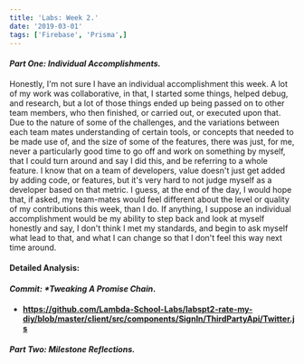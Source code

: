 ```yaml
---
title: 'Labs: Week 2.'
date: '2019-03-01'
tags: ['Firebase', 'Prisma',]
---
```


#### _Part One:_ *Individual Accomplishments.*

Honestly, I'm not sure I have an individual accomplishment this week. A lot of my work was collaborative, in that, I started some things, helped debug, and research,
but a lot of those things ended up being passed on to other team members, who then finished, or carried out, or executed upon that. Due to the nature of some of the challenges,
and the variations between each team mates understanding of certain tools, or concepts that needed to be made use of, and the size of some of the features, there was just, for me,
never a particularly good time to go off and work on something by myself, that I could turn around and say I did this, and be referring to a whole feature.
I know that on a team of developers, value doesn't just get added by adding code, or features, but it's very hard to not judge myself as a developer based on that metric. I guess, at the end of the day, I would hope that, if asked, my team-mates would feel different about the level or quality of my contributions this week, than I do. If anything, I suppose an individual accomplishment would be my ability to step back and look at myself honestly and say, I don't think I met my standards, and begin to ask myself what lead to that, and what I can change so that I don't feel this way next time around.

#### Detailed Analysis:
 #### _Commit:_ _*Tweaking A Promise Chain_.

* #### https://github.com/Lambda-School-Labs/labspt2-rate-my-diy/blob/master/client/src/components/SignIn/ThirdPartyApi/Twitter.js 

 #### _Part Two:_ *Milestone Reflections.*